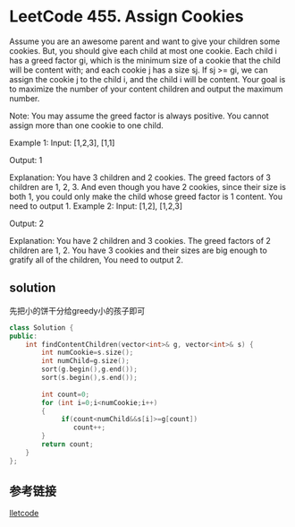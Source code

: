 # LeetCode 455. Assign Cookies

Assume you are an awesome parent and want to give your children some cookies. But, you should give each child at most one cookie. Each child i has a greed factor gi, which is the minimum size of a cookie that the child will be content with; and each cookie j has a size sj. If sj >= gi, we can assign the cookie j to the child i, and the child i will be content. Your goal is to maximize the number of your content children and output the maximum number.

Note:
You may assume the greed factor is always positive.
You cannot assign more than one cookie to one child.

Example 1:
Input: [1,2,3], [1,1]

Output: 1

Explanation: You have 3 children and 2 cookies. The greed factors of 3 children are 1, 2, 3. 
And even though you have 2 cookies, since their size is both 1, you could only make the child whose greed factor is 1 content.
You need to output 1.
Example 2:
Input: [1,2], [1,2,3]

Output: 2

Explanation: You have 2 children and 3 cookies. The greed factors of 2 children are 1, 2. 
You have 3 cookies and their sizes are big enough to gratify all of the children, 
You need to output 2.

## solution

先把小的饼干分给greedy小的孩子即可

```c++
class Solution {
public:
    int findContentChildren(vector<int>& g, vector<int>& s) {
        int numCookie=s.size();
        int numChild=g.size();
        sort(g.begin(),g.end());
        sort(s.begin(),s.end());
        
        int count=0;
        for (int i=0;i<numCookie;i++)
        {
             if(count<numChild&&s[i]>=g[count])
                count++;      
        }
        return count;
    }
};
```

## 参考链接

[lletcode](https://leetcode.com/problems/assign-cookies/)